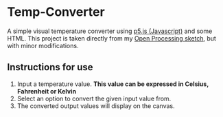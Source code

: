 # Temp-Converter
<p>
	A simple visual temperature converter using <a href = "http://p5js.org/">p5.js (Javascript)</a> and some HTML. 
	This project is taken directly from my <a href = "https://www.openprocessing.org/sketch/678393">Open Processing sketch</a>, but with minor modifications.
</p>
<h2>Instructions for use</h2>
<ol>
	<li>Input a temperature value.
	<strong>This value can be expressed in Celsius, Fahrenheit or Kelvin</strong>
	</li>
	<li>Select an option to convert the given input value from.</li>
	<li>The converted output values will display on the canvas.</li>
</ol>
